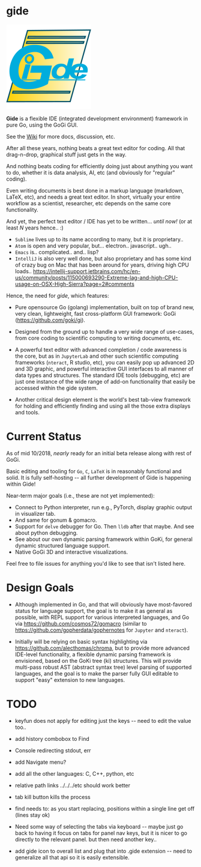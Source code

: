# gide

![alt tag](logo/gide_icon.png)

**Gide** is a flexible IDE (integrated development environment) framework in pure Go, using the GoGi GUI.

See the [Wiki](https://github.com/goki/gide/wiki) for more docs, discussion, etc.

After all these years, nothing beats a great text editor for coding.  All that drag-n-drop, graphical stuff just gets in the way.

And nothing beats coding for efficiently doing just about anything you want to do, whether it is data analysis, AI, etc (and obviously for "regular" coding).

Even writing documents is best done in a markup language (markdown, LaTeX, etc), and needs a great text editor.  In short, virtually your entire workflow as a scientist, researcher, etc depends on the same core functionality.

And yet, the perfect text editor / IDE has yet to be written... *until now!* (or at least *N* years hence.. :)

* `Sublime` lives up to its name according to many, but it is proprietary..
* `Atom` is open and very popular, but... electron.. javascript.. ugh..
* `Emacs` is.. complicated.. and.. lisp?
* `IntelliJ` is also very well done, but also proprietary and has some kind of crazy bug on Mac that has been around for years, driving high CPU loads.. https://intellij-support.jetbrains.com/hc/en-us/community/posts/115000693290-Extreme-lag-and-high-CPU-usage-on-OSX-High-Sierra?page=2#comments

Hence, the need for *gide*, which features:

* Pure opensource Go (golang) implementation, built on top of brand new, very clean, lightweight, fast cross-platform GUI framework: GoGi (https://github.com/goki/gi).

* Designed from the ground up to handle a very wide range of use-cases, from core coding to scientific computing to writing documents, etc.

* A powerful text editor with advanced completion / code awareness is the core, but as in `JupyterLab` and other such scientific computing frameworks (`nteract`, R studio, etc), you can easily pop up advanced 2D and 3D graphic, and powerful interactive GUI interfaces to all manner of data types and structures.  The standard IDE tools (debugging, etc) are just one instance of the wide range of add-on functionality that easily be accessed within the gide system.

* Another critical design element is the world's best tab-view framework for holding and efficiently finding and using all the those extra displays and tools.

# Current Status

As of mid 10/2018, *nearly* ready for an initial beta release along with rest of GoGi.

Basic editing and tooling for `Go`, `C`, `LaTeX` is in reasonably functional and solid.  It is fully self-hosting -- all further development of Gide is happening within Gide!

Near-term major goals (i.e., these are not yet implemented):
* Connect to Python interpreter, run e.g., PyTorch, display graphic output in visualizer tab.
* And same for gonum & gomacro.
* Support for `delve` debugger for Go.  Then `lldb` after that maybe.  And see about python debugging.
* See about our own dynamic parsing framework within GoKi, for general dynamic structured language support.
* Native GoGi 3D and interactive visualizations.

Feel free to file issues for anything you'd like to see that isn't listed here.

# Design Goals

* Although implemented in Go, and that will obviously have most-favored status for language support, the goal is to make it as general as possible, with REPL support for various interpreted languages, and Go via https://github.com/cosmos72/gomacro (similar to https://github.com/gopherdata/gophernotes for `Jupyter` and `nteract`).

* Initially will be relying on basic syntax highlighting via https://github.com/alecthomas/chroma, but to provide more advanced IDE-level functionality, a flexible dynamic parsing framework is envisioned, based on the GoKi tree (ki) structures.  This will provide multi-pass robust AST (abstract syntax tree) level parsing of supported languages, and the goal is to make the parser fully GUI editable to support "easy" extension to new languages.

# TODO

* keyfun does not apply for editing just the keys -- need to edit the value too..

* add history combobox to Find

* Console redirecting stdout, err

* add Navigate menu?

* add all the other languages: C, C++, python, etc

* relative path links ../../../etc should work better

* tab kill button kills the process

* find needs to: as you start replacing, positions within a single line get off (lines stay ok)

* Need some way of selecting the tabs via keyboard -- maybe just go back to having it focus on tabs for panel nav keys, but it is nicer to go directly to the relevant panel.  but then need another key..

* add gide icon to overall list and plug that into .gide extension -- need to
  generalize all that api so it is easily extensible.


